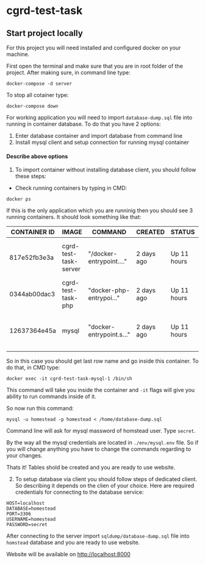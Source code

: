 # cgrd-test-task

## Start project locally

For this project you will need installed and configured docker on your machine.

First open the terminal and make sure that you are in root folder of the project.
After making sure, in command line type:

```
docker-compose -d server
```

To stop all cotainer type:

```
docker-compose down
```

For working application you will need to import `database-dump.sql` file into running in container database.
To do that you have 2 options:

1. Enter database container and import database from command line
2. Install mysql client and setup connection for running mysql container

#### Describe above options

1. To import container without installing database client, you should follow these steps:

- Check running containers by typing in CMD:

```
docker ps
```

If this is the only application which you are runninig then you should see 3 running containers.
It should look something like that:

| CONTAINER ID | IMAGE                 | COMMAND                | CREATED    | STATUS      | PORTS                             | NAMES                   |
| ------------ | --------------------- | ---------------------- | ---------- | ----------- | --------------------------------- | ----------------------- |
| 817e52fb3e3a | cgrd-test-task-server | "/docker-entrypoint.…" | 2 days ago | Up 11 hours | 0.0.0.0:8000->80/tcp              | cgrd-test-task-server-1 |
| 0344ab00dac3 | cgrd-test-task-php    | "docker-php-entrypoi…" | 2 days ago | Up 11 hours | 9000/tcp                          | cgrd-test-task-php-1    |
| 12637364e45a | mysql                 | "docker-entrypoint.s…" | 2 days ago | Up 11 hours | 0.0.0.0:3306->3306/tcp, 33060 tcp | cgrd-test-task-mysql-1  |

So in this case you should get last row name and go inside this container. To do that, in CMD type:

```
docker exec -it cgrd-test-task-mysql-1 /bin/sh
```

This command will take you inside the container and `-it` flags will give you ability to run commands inside of it.

So now run this command:

```
mysql -u homestead -p homestead < /home/database-dump.sql
```

Command line will ask for mysql massword of homstead user. Type `secret`.

By the way all the mysql credentials are located in `./env/mysql.env` file. So if you will change anything you have to change the commands regarding to your changes.

Thats it! Tables shold be created and you are ready to use website.

2. To setup database via client you should follow steps of dedicated client. So describing it depends on the clien of your choice. Here are required credentials for connecting to the database service:

```
HOST=localhost
DATABASE=homestead
PORT=3306
USERNAME=homestead
PASSWORD=secret
```

After connecting to the server import `sqldump/database-dump.sql` file into `homstead` database and you are ready to use website.

Website will be available on [http://localhost:8000](http://localhost:8000)
